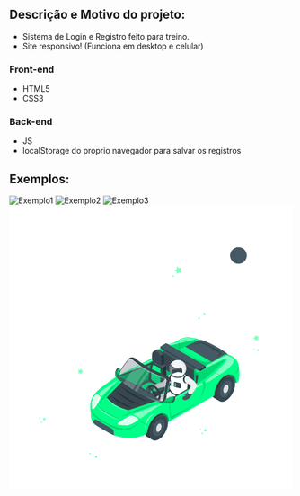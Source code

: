 ## Descrição e Motivo do projeto:
- Sistema de Login e Registro feito para treino.
- Site responsivo! (Funciona em desktop e celular)

### Front-end
- HTML5
- CSS3

### Back-end
- JS
- localStorage do proprio navegador para salvar os registros

## Exemplos:
![Exemplo1](https://media.discordapp.net/attachments/853107781817335839/1253528909904085054/image.png?ex=66762f45&is=6674ddc5&hm=b1d99b5571606b877eadc0ae648653493e7303aadb0c04ee31c71d5724520487&=&format=webp&quality=lossless&width=550&height=273)
![Exemplo2](https://media.discordapp.net/attachments/853107781817335839/1253528968280281180/image.png?ex=66762f53&is=6674ddd3&hm=8c0904925bdb2eda3c151199abfe30d2b0a9a9920b0198a12676173ac27ffd88&=&format=webp&quality=lossless&width=550&height=273)
![Exemplo3](https://media.discordapp.net/attachments/853107781817335839/1253529073951703110/image.png?ex=66762f6c&is=6674ddec&hm=3a228c7521428ed931d0cd99a9449c9adcd2f0e5cefb10605f2d0eb0d5c83ffb&=&format=webp&quality=lossless&width=550&height=273)
<img src="imagens/carro.svg">
